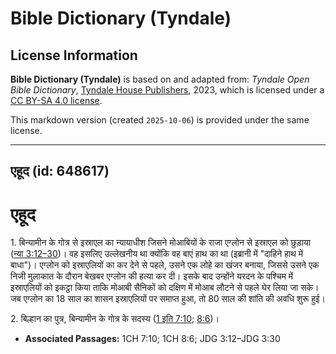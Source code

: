# Bible Dictionary (Tyndale)

## License Information

**Bible Dictionary (Tyndale)** is based on and adapted from: _Tyndale Open Bible Dictionary_, [Tyndale House Publishers](https://tyndaleopenresources.com/), 2023, which is licensed under a [CC BY-SA 4.0 license](https://creativecommons.org/licenses/by-sa/4.0/legalcode.en).

This markdown version (created `2025-10-06`) is provided under the same license.



--------------------------------

## एहूद (id: 648617)

एहूद
====

1\. बिन्यामीन के गोत्र से इस्राएल का न्यायाधीश जिसने मोआबियों के राजा एग्लोन से इस्राएल को छुड़ाया ([न्या 3:12–30](https://ref.ly/Judg3:12-Judg3:30))। वह इसलिए उल्लेखनीय था क्योंकि वह बाएं हाथ का था (इब्रानी में "दाहिने हाथ में बाधा")। एग्लोन को इस्राएलियों का कर देने से पहले, उसने एक लोहे का खंजर बनाया, जिससे उसने एक निजी मुलाकात के दौरान बेखबर एग्लोन की हत्या कर दी। इसके बाद उन्होंने यरदन के पश्चिम में इस्राएलियों को इकट्ठा किया ताकि मोआबी सैनिकों को दक्षिण में मोआब लौटने से पहले घेर लिया जा सके। जब एग्लोन का 18 साल का शासन इस्राएलियों पर समाप्त हुआ, तो 80 साल की शांति की अवधि शुरू हुई।

2\. बिल्हान का पुत्र, बिन्यामीन के गोत्र के सदस्य ([1 इति 7:10](https://ref.ly/1Chr7:10); [8:6](https://ref.ly/1Chr8:6))।

* **Associated Passages:** 1CH 7:10; 1CH 8:6; JDG 3:12–JDG 3:30

